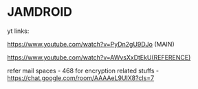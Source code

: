 # JAMDROID


yt links:

https://www.youtube.com/watch?v=PyDn2gU9DJo (MAIN)

https://www.youtube.com/watch?v=AWvsXxDtEkU(REFERENCE)

refer mail spaces - 468 for encryption related stuffs - https://chat.google.com/room/AAAAeL9UIX8?cls=7

